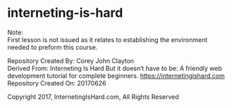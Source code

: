 # interneting-is-hard

Note:  
First lesson is not issued as it relates to establishing the environment needed to preform this course.

Repository Created By: Corey John Clayton  
Derived From: Interneting Is Hard But it doesn’t have to be: A friendly web development tutorial for complete beginners. <https://internetingishard.com>  
Repository Created On: 20170626  

Copyright 2017, InternetingIsHard.com, All Rights Reserved
